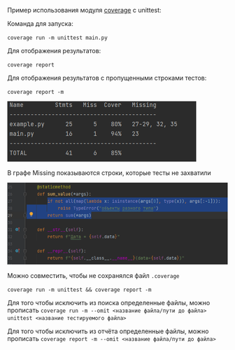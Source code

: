 Пример использования модуля [coverage](https://coverage.readthedocs.io/en/stable/) с unittest:

Команда для запуска:

`coverage run -m unittest main.py`

Для отображения результатов:

`coverage report`

Для отображения результатов c пропущенными строками тестов:

`coverage report -m`

![img.png](img.png)

В графе Missing показываются строки, которые тесты не захватили

![img_1.png](img_1.png)

Можно совместить, чтобы не сохранялся файл `.coverage`

`coverage run -m unittest && coverage report -m`

Для того чтобы исключить из поиска определенные файлы, можно прописать
`coverage run -m --omit <название файла/пути до файла> unittest <название тестируемого файла>` 

Для того чтобы исключить из отчёта определенные файлы, можно прописать
`coverage report -m --omit <название файла/пути до файла>`



